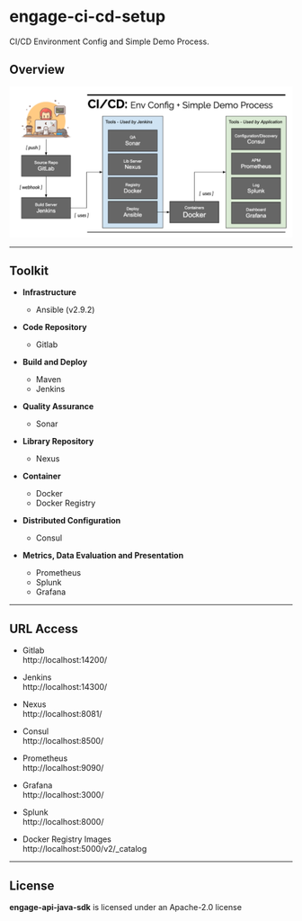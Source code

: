 # engage-ci-cd-setup

CI/CD Environment Config and Simple Demo Process.

## Overview

![Environment Config and Simple Demo Process](assets/img/overview.png "CD/CD Overview")

---

## Toolkit

- **Infrastructure**

  - Ansible (v2.9.2)

- **Code Repository**

  - Gitlab

- **Build and Deploy**

  - Maven
  - Jenkins

- **Quality Assurance**

  - Sonar

- **Library Repository**

  - Nexus

- **Container**

  - Docker
  - Docker Registry

- **Distributed Configuration**

  - Consul

- **Metrics, Data Evaluation and Presentation**
  - Prometheus
  - Splunk
  - Grafana

---

## URL Access

- Gitlab <br /> http://localhost:14200/

- Jenkins <br /> http://localhost:14300/

- Nexus <br /> http://localhost:8081/

- Consul <br /> http://localhost:8500/

- Prometheus <br /> http://localhost:9090/

- Grafana <br /> http://localhost:3000/

- Splunk <br /> http://localhost:8000/

- Docker Registry Images <br /> http://localhost:5000/v2/_catalog

---

## License

**engage-api-java-sdk** is licensed under an Apache-2.0 license

